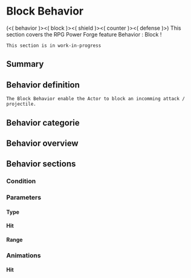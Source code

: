 # Block Behavior
(<( behavior )><( block )><( shield )><( counter )><( defense )>)
This section covers the RPG Power Forge feature Behavior : Block !

```admonish warning title="Working, working ..."
This section is in work-in-progress
```

## Summary

## Behavior definition
```admonish summary title="Block Behavior"
The Block Behavior enable the Actor to block an incomming attack / projectile.
```

## Behavior categorie

## Behavior overview

## Behavior sections

### Condition

### Parameters

#### Type

#### Hit

#### Range

### Animations

#### Hit
